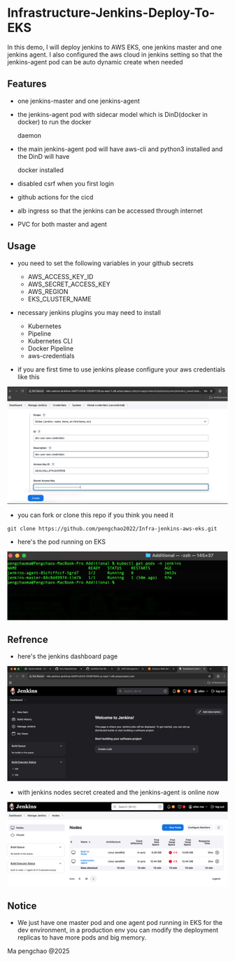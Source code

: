 # Infrastructure-Jenkins-Deploy-To-EKS

In this demo, I will deploy jenkins to AWS EKS, one jenkins master and one jenkins agent. I also configured the aws cloud in jenkins setting so that the jenkins-agent pod can be auto dynamic create when needed 

## Features

- one jenkins-master and one jenkins-agent

- the jenkins-agent pod with sidecar model which is DinD(docker in docker) to run the docker 

   daemon

- the main jenkins-agent pod will have aws-cli and python3 installed and the DinD will have 

   docker installed 

- disabled csrf when you first login

- github actions for the cicd 

- alb ingress so that the jenkins can  be accessed through internet 

- PVC for both master and agent


## Usage

- you need to set the following variables in your github secrets

    - AWS_ACCESS_KEY_ID
    - AWS_SECRET_ACCESS_KEY
    - AWS_REGION
    - EKS_CLUSTER_NAME

- necessary jenkins plugins you may need to install

    - Kubernetes
    - Pipeline
    - Kubernetes CLI
    - Docker Pipeline
    - aws-credentials

- if you are first time to use jenkins please configure your aws credentials like this

![aws_credentials](./aws_credentials.png)

- you can fork or clone this repo if you think you need it 
```shell
git clone https://github.com/pengchao2022/Infra-jenkins-aws-eks.git
```
- here's the pod running on EKS 

![Jenkins_pod](./jenkins_master_agent_pods.png)


## Refrence

- here's the jenkins dashboard page

![Jenkins](./jenkins.png)

- with jenkins nodes secret created and the jenkins-agent is online now 

![Jenkins](./jenkins_node_agent.png)

## Notice

- We just have one master pod and one agent pod running in EKS for the dev environment, in a production env you can modify the deployment replicas to have more pods and big memory.

Ma pengchao @2025

